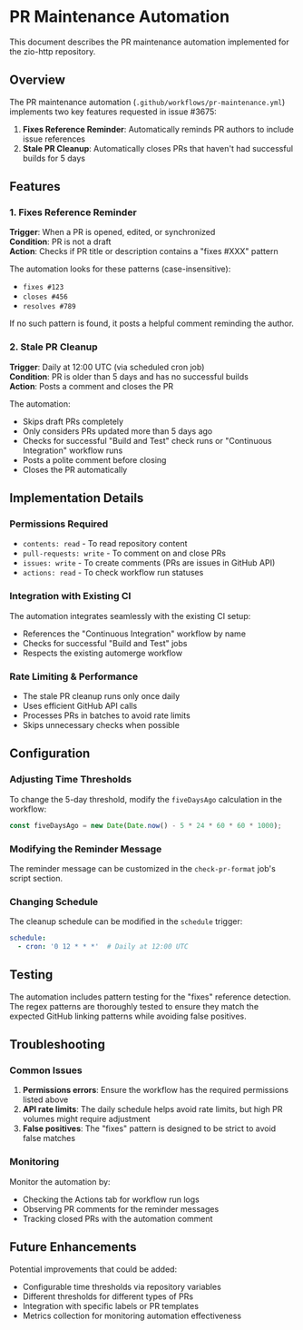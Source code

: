 # PR Maintenance Automation

This document describes the PR maintenance automation implemented for the zio-http repository.

## Overview

The PR maintenance automation (`.github/workflows/pr-maintenance.yml`) implements two key features requested in issue #3675:

1. **Fixes Reference Reminder**: Automatically reminds PR authors to include issue references
2. **Stale PR Cleanup**: Automatically closes PRs that haven't had successful builds for 5 days

## Features

### 1. Fixes Reference Reminder

**Trigger**: When a PR is opened, edited, or synchronized  
**Condition**: PR is not a draft  
**Action**: Checks if PR title or description contains a "fixes #XXX" pattern

The automation looks for these patterns (case-insensitive):
- `fixes #123`
- `closes #456`  
- `resolves #789`

If no such pattern is found, it posts a helpful comment reminding the author.

### 2. Stale PR Cleanup

**Trigger**: Daily at 12:00 UTC (via scheduled cron job)  
**Condition**: PR is older than 5 days and has no successful builds  
**Action**: Posts a comment and closes the PR

The automation:
- Skips draft PRs completely
- Only considers PRs updated more than 5 days ago
- Checks for successful "Build and Test" check runs or "Continuous Integration" workflow runs
- Posts a polite comment before closing
- Closes the PR automatically

## Implementation Details

### Permissions Required
- `contents: read` - To read repository content
- `pull-requests: write` - To comment on and close PRs  
- `issues: write` - To create comments (PRs are issues in GitHub API)
- `actions: read` - To check workflow run statuses

### Integration with Existing CI

The automation integrates seamlessly with the existing CI setup:
- References the "Continuous Integration" workflow by name
- Checks for successful "Build and Test" jobs
- Respects the existing automerge workflow

### Rate Limiting & Performance

- The stale PR cleanup runs only once daily
- Uses efficient GitHub API calls
- Processes PRs in batches to avoid rate limits
- Skips unnecessary checks when possible

## Configuration

### Adjusting Time Thresholds

To change the 5-day threshold, modify the `fiveDaysAgo` calculation in the workflow:

```javascript
const fiveDaysAgo = new Date(Date.now() - 5 * 24 * 60 * 60 * 1000);
```

### Modifying the Reminder Message

The reminder message can be customized in the `check-pr-format` job's script section.

### Changing Schedule

The cleanup schedule can be modified in the `schedule` trigger:

```yaml
schedule:
  - cron: '0 12 * * *'  # Daily at 12:00 UTC
```

## Testing

The automation includes pattern testing for the "fixes" reference detection. The regex patterns are thoroughly tested to ensure they match the expected GitHub linking patterns while avoiding false positives.

## Troubleshooting

### Common Issues

1. **Permissions errors**: Ensure the workflow has the required permissions listed above
2. **API rate limits**: The daily schedule helps avoid rate limits, but high PR volumes might require adjustment
3. **False positives**: The "fixes" pattern is designed to be strict to avoid false matches

### Monitoring

Monitor the automation by:
- Checking the Actions tab for workflow run logs
- Observing PR comments for the reminder messages
- Tracking closed PRs with the automation comment

## Future Enhancements

Potential improvements that could be added:
- Configurable time thresholds via repository variables
- Different thresholds for different types of PRs
- Integration with specific labels or PR templates
- Metrics collection for monitoring automation effectiveness